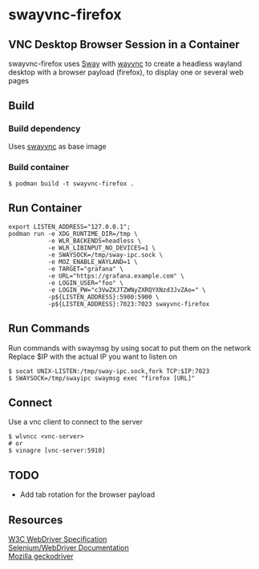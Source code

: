 # swayvnc-firefox  
VNC Desktop Browser Session in a Container
---
swayvnc-firefox uses [Sway](https://swaywm.org) with [wayvnc](https://github.com/any1/wayvnc) to create a headless wayland desktop with a browser payload (firefox), to display one or several web pages

## Build
### Build dependency
Uses [swayvnc](https://github.com/bbusse/swayvnc) as base image

### Build container
```
$ podman build -t swayvnc-firefox .
```

## Run Container
```
export LISTEN_ADDRESS="127.0.0.1";  
podman run -e XDG_RUNTIME_DIR=/tmp \
           -e WLR_BACKENDS=headless \
           -e WLR_LIBINPUT_NO_DEVICES=1 \
           -e SWAYSOCK=/tmp/sway-ipc.sock \
           -e MOZ_ENABLE_WAYLAND=1 \
           -e TARGET="grafana" \
           -e URL="https://grafana.example.com" \
           -e LOGIN_USER="foo" \
           -e LOGIN_PW="c3VwZXJTZWNyZXRQYXNzd3JvZAo=" \
           -p${LISTEN_ADDRESS}:5900:5900 \
           -p${LISTEN_ADDRESS}:7023:7023 swayvnc-firefox
```

## Run Commands
Run commands with swaymsg by using socat to put them on the network
Replace $IP with the actual IP you want to listen on
```
$ socat UNIX-LISTEN:/tmp/sway-ipc.sock,fork TCP:$IP:7023
$ SWAYSOCK=/tmp/swayipc swaymsg exec "firefox [URL]"
```

## Connect
Use a vnc client to connect to the server
```
$ wlvncc <vnc-server>
# or
$ vinagre [vnc-server:5910]
```

## TODO
* Add tab rotation for the browser payload

## Resources
[W3C WebDriver Specification](https://w3c.github.io/webdriver/)  
[Selenium/WebDriver Documentation](ww.selenium.dev/documentation/en/getting_started_with_webdriver)  
[Mozilla geckodriver](https://github.com/mozilla/geckodriver)  
